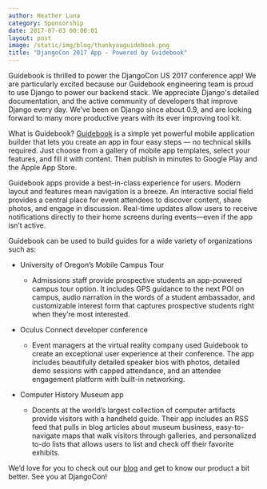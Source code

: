 ```yaml
---
author: Heather Luna
category: Sponsorship
date: 2017-07-03 00:00:01
layout: post
image: /static/img/blog/thankyouguidebook.png
title: "DjangoCon 2017 App - Powered by Guidebook"
---
```


Guidebook is thrilled to power the DjangoCon US 2017 conference app!
We are particularly excited because our Guidebook engineering team
is proud to use Django to power our backend stack.  We appreciate
Django's detailed documentation, and the active community of developers
that improve Django every day. We’ve been on Django since about 0.9, 
and are looking forward to many more productive years with its ever
improving tool kit.

What is Guidebook? [Guidebook](https://guidebook.com/)
is a simple yet powerful mobile application builder that lets you create
an app in four easy steps — no technical skills required. Just choose
from a gallery of mobile app templates, select your features, and fill
it with content. Then publish in minutes to Google Play and the
Apple App Store.

Guidebook apps provide a best-in-class experience for users. Modern
layout and features mean navigation is a breeze. An interactive social
field provides a central place for event attendees to discover content, 
share photos, and engage in discussion. Real-time updates allow users
to receive notifications directly to their home screens during
events—even if the app isn’t active.

 
Guidebook can be used to build guides for a wide variety of
organizations such as:

- University of Oregon’s Mobile Campus Tour

  - Admissions staff provide prospective students an app-powered campus
  tour option. It includes GPS guidance to the next POI on campus, 
  audio narration in the words of a student ambassador, 
  and customizable interest form that captures prospective students
  right when they’re most interested.

- Oculus Connect developer conference

  - Event managers at the virtual reality company used Guidebook 
  to create an exceptional user experience at their conference. 
  The app includes beautifully detailed speaker bios with photos, 
  detailed demo sessions with capped attendance, and an attendee
  engagement platform with built-in networking.

- Computer History Museum app

  - Docents at the world’s largest collection of computer artifacts
  provide visitors with a handheld guide. Their app includes an RSS feed
  that pulls in blog articles about museum business, easy-to-navigate maps
  that walk visitors through galleries, and personalized to-do lists that
  allows users to list and check off their favorite exhibits.

We’d love for you to check out our
[blog](https://guidebook.com/mobile-guides/) and get to know our product
a bit better. See you at DjangoCon!

